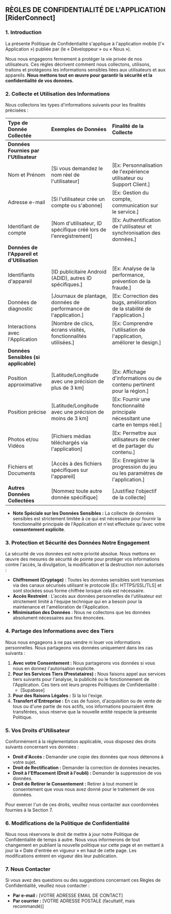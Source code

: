 ## RÈGLES DE CONFIDENTIALITÉ DE L'APPLICATION [RiderConnect]

### 1. Introduction

La présente Politique de Confidentialité s'applique à l'application mobile (l'« Application ») publiée par (le « Développeur » ou « Nous »).

Nous nous engageons fermement à protéger la vie privée de nos utilisateurs. Ces règles décrivent comment nous collectons, utilisons, traitons et protégeons les informations sensibles liées aux utilisateurs et aux appareils. **Nous mettons tout en œuvre pour garantir la sécurité et la confidentialité de vos données.**

### 2. Collecte et Utilisation des Informations

Nous collectons les types d'informations suivants pour les finalités précisées :

| Type de Donnée Collectée | Exemples de Données | Finalité de la Collecte |
| :--- | :--- | :--- |
| **Données Fournies par l'Utilisateur** | | |
| Nom et Prénom | [Si vous demandez le nom réel de l'utilisateur] | [Ex: Personnalisation de l'expérience utilisateur ou Support Client.] |
| Adresse e-mail | [Si l'utilisateur crée un compte ou s'abonne] | [Ex: Gestion du compte, communication sur le service.] |
| Identifiant de compte | [Nom d'utilisateur, ID spécifique créé lors de l'enregistrement] | [Ex: Authentification de l'utilisateur et synchronisation des données.] |
| **Données de l'Appareil et d'Utilisation** | | |
| Identifiants d'appareil | [ID publicitaire Android (ADID), autres ID spécifiques.] | [Ex: Analyse de la performance, prévention de la fraude.] |
| Données de diagnostic | [Journaux de plantage, données de performance de l'application.] | [Ex: Correction des bugs, amélioration de la stabilité de l'application.] |
| Interactions avec l'Application | [Nombre de clics, écrans visités, fonctionnalités utilisées.] | [Ex: Comprendre l'utilisation de l'application, améliorer le design.] |
| **Données Sensibles (si applicable)** | | |
| Position approximative | [Latitude/Longitude avec une précision de plus de 3 km] | [Ex: Affichage d'informations ou de contenu pertinent pour la région.] |
| Position précise | [Latitude/Longitude avec une précision de moins de 3 km] | [Ex: Fournir une fonctionnalité principale nécessitant une carte en temps réel.] |
| Photos et/ou Vidéos | [Fichiers médias téléchargés via l'application] | [Ex: Permettre aux utilisateurs de créer et de partager du contenu.] |
| Fichiers et Documents | [Accès à des fichiers spécifiques sur l'appareil] | [Ex: Enregistrer la progression du jeu ou les paramètres de l'application.] |
| **Autres Données Collectées** | [Nommez toute autre donnée spécifique] | [Justifiez l'objectif de la collecte] |

* **Note Spéciale sur les Données Sensibles :** La collecte de données sensibles est strictement limitée à ce qui est nécessaire pour fournir la fonctionnalité principale de l'Application et n'est effectuée qu'avec votre **consentement explicite**.

### 3. Protection et Sécurité des Données Notre Engagement

La sécurité de vos données est notre priorité absolue. Nous mettons en œuvre des mesures de sécurité de pointe pour protéger vos informations contre l'accès, la divulgation, la modification et la destruction non autorisés :

* **Chiffrement (Cryptage)** : Toutes les données sensibles sont transmises via des canaux sécurisés utilisant le protocole [Ex: HTTPS/SSL/TLS] et sont stockées sous forme chiffrée lorsque cela est nécessaire.
* **Accès Restreint** : L'accès aux données personnelles de l'utilisateur est strictement limité à l'équipe technique qui en a besoin pour la maintenance et l'amélioration de l'Application.
* **Minimisation des Données** : Nous ne collectons que les données absolument nécessaires aux fins énoncées.

### 4. Partage des Informations avec des Tiers

Nous nous engageons à ne pas vendre ni louer vos informations personnelles. Nous partageons vos données uniquement dans les cas suivants :

1.  **Avec votre Consentement :** Nous partagerons vos données si vous nous en donnez l'autorisation explicite.
2.  **Pour les Services Tiers (Prestataires) :** Nous faisons appel aux services tiers suivants pour l'analyse, la publicité ou le fonctionnement de l'Application. Ces tiers ont leurs propres Politiques de Confidentialité :
    * [Supabase]
3.  **Pour des Raisons Légales :** Si la loi l'exige.
4.  **Transfert d'Entreprise :** En cas de fusion, d'acquisition ou de vente de tous ou d'une partie de nos actifs, vos informations pourraient être transférées, sous réserve que la nouvelle entité respecte la présente Politique.

### 5. Vos Droits d'Utilisateur

Conformément à la réglementation applicable, vous disposez des droits suivants concernant vos données :

* **Droit d'Accès :** Demander une copie des données que nous détenons à votre sujet.
* **Droit de Rectification :** Demander la correction de données inexactes.
* **Droit à l'Effacement (Droit à l'oubli) :** Demander la suppression de vos données.
* **Droit de Retirer le Consentement :** Retirer à tout moment le consentement que vous nous avez donné pour le traitement de vos données.

Pour exercer l'un de ces droits, veuillez nous contacter aux coordonnées fournies à la Section 7.

### 6. Modifications de la Politique de Confidentialité

Nous nous réservons le droit de mettre à jour notre Politique de Confidentialité de temps à autre. Nous vous informerons de tout changement en publiant la nouvelle politique sur cette page et en mettant à jour la « Date d'entrée en vigueur » en haut de cette page. Les modifications entrent en vigueur dès leur publication.

### 7. Nous Contacter

Si vous avez des questions ou des suggestions concernant ces Règles de Confidentialité, veuillez nous contacter :

* **Par e-mail :** [VOTRE ADRESSE EMAIL DE CONTACT]
* **Par courrier :** [VOTRE ADRESSE POSTALE (facultatif, mais recommandé)]
